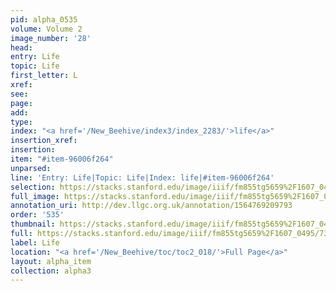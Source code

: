 ```yaml
---
pid: alpha_0535
volume: Volume 2
image_number: '28'
head: 
entry: Life
topic: Life
first_letter: L
xref: 
see: 
page: 
add: 
type: 
index: "<a href='/New_Beehive/index3/index_2283/'>life</a>"
insertion_xref: 
insertion: 
item: "#item-96006f264"
unparsed: 
line: 'Entry: Life|Topic: Life|Index: life|#item-96006f264'
selection: https://stacks.stanford.edu/image/iiif/fm855tg5659%2F1607_0495/730,1500,3029,733/full/0/default.jpg
full_image: https://stacks.stanford.edu/image/iiif/fm855tg5659%2F1607_0495/full/full/0/default.jpg
annotation_uri: http://dev.llgc.org.uk/annotation/1564769209793
order: '535'
thumbnail: https://stacks.stanford.edu/image/iiif/fm855tg5659%2F1607_0495/730,1500,600,180/250,/0/default.jpg
full: https://stacks.stanford.edu/image/iiif/fm855tg5659%2F1607_0495/730,1500,3029,733/full/0/default.jpg
label: Life
location: "<a href='/New_Beehive/toc/toc2_018/'>Full Page</a>"
layout: alpha_item
collection: alpha3
---
```

